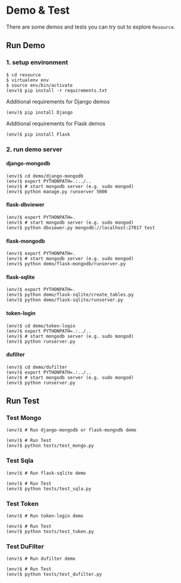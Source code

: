 Demo & Test
===========

There are some demos and tests you can try out to explore `Resource`.


Run Demo
--------

### 1. setup environment

    $ cd resource
    $ virtualenv env
    $ source env/bin/activate
    (env)$ pip install -r requirements.txt

Additional requirements for Django demos

    (env)$ pip install Django

Additional requirements for Flask demos

    (env)$ pip install Flask

### 2. run demo server

#### django-mongodb

    (env)$ cd demo/django-mongodb
    (env)$ export PYTHONPATH=.:../..
    (env)$ # start mongodb server (e.g. sudo mongod)
    (env)$ python manage.py runserver 5000

#### flask-dbviewer

    (env)$ export PYTHONPATH=.
    (env)$ # start mongodb server (e.g. sudo mongod)
    (env)$ python dbviewer.py mongodb://localhost:27017 test

#### flask-mongodb

    (env)$ export PYTHONPATH=.
    (env)$ # start mongodb server (e.g. sudo mongod)
    (env)$ python demo/flask-mongodb/runserver.py

#### flask-sqlite

    (env)$ export PYTHONPATH=.
    (env)$ python demo/flask-sqlite/create_tables.py
    (env)$ python demo/flask-sqlite/runserver.py

#### token-login

    (env)$ cd demo/token-login
    (env)$ export PYTHONPATH=.:../..
    (env)$ # start mongodb server (e.g. sudo mongod)
    (env)$ python runserver.py

#### dufilter

    (env)$ cd demo/dufilter
    (env)$ export PYTHONPATH=.:../..
    (env)$ # start mongodb server (e.g. sudo mongod)
    (env)$ python runserver.py


Run Test
--------

### Test Mongo

    (env)$ # Run django-mongodb or flask-mongodb demo

    (env)$ # Run Test
    (env)$ python tests/test_mongo.py

### Test Sqla

    (env)$ # Run flask-sqlite demo

    (env)$ # Run Test
    (env)$ python tests/test_sqla.py

### Test Token

    (env)$ # Run token-login demo

    (env)$ # Run Test
    (env)$ python tests/test_token.py

### Test DuFilter

    (env)$ # Run dufilter demo

    (env)$ # Run Test
    (env)$ python tests/test_dufilter.py

